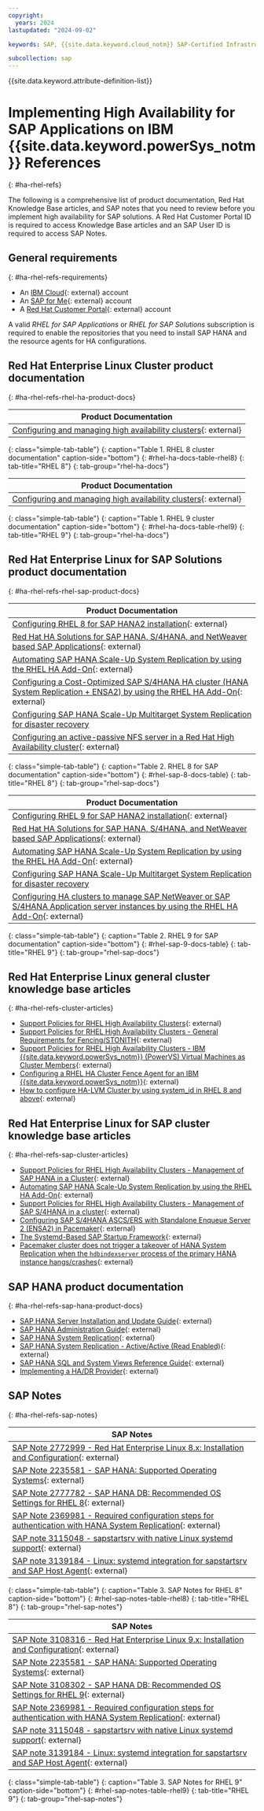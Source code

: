 ```yaml
---
copyright:
  years: 2024
lastupdated: "2024-09-02"

keywords: SAP, {{site.data.keyword.cloud_notm}} SAP-Certified Infrastructure, {{site.data.keyword.ibm_cloud_sap}}, SAP Workloads, NFS Server, Linux

subcollection: sap
---
```


{{site.data.keyword.attribute-definition-list}}

# Implementing High Availability for SAP Applications on IBM {{site.data.keyword.powerSys_notm}} References
{: #ha-rhel-refs}

The following is a comprehensive list of product documentation, Red Hat Knowledge Base articles, and SAP notes that you need to review before you implement high availability for SAP solutions.
A Red Hat Customer Portal ID is required to access Knowledge Base articles and an SAP User ID is required to access SAP Notes.

## General requirements
{: #ha-rhel-refs-requirements}

- An [IBM Cloud](https://cloud.ibm.com/docs/account?topic=account-account-getting-started){: external} account
- An [SAP for Me](https://me.sap.com/home/product){: external} account
- A [Red Hat Customer Portal](https://access.redhat.com/){: external} account

A valid *RHEL for SAP Applications* or *RHEL for SAP Solutions* subscription is required to enable the repositories that you need to install SAP HANA and the resource agents for HA configurations.

## Red Hat Enterprise Linux Cluster product documentation
{: #ha-rhel-refs-rhel-ha-product-docs}

| Product Documentation |
| --- |
| [Configuring and managing high availability clusters](https://access.redhat.com/documentation/en-us/red_hat_enterprise_linux/8/html/configuring_and_managing_high_availability_clusters/index){: external} |
{: class="simple-tab-table"}
{: caption="Table 1. RHEL 8 cluster documentation" caption-side="bottom"}
{: #rhel-ha-docs-table-rhel8}
{: tab-title="RHEL 8"}
{: tab-group="rhel-ha-docs"}

| Product Documentation |
| --- |
| [Configuring and managing high availability clusters](https://access.redhat.com/documentation/en-us/red_hat_enterprise_linux/9/html/configuring_and_managing_high_availability_clusters/index){: external} |
{: class="simple-tab-table"}
{: caption="Table 1. RHEL 9 cluster documentation" caption-side="bottom"}
{: #rhel-ha-docs-table-rhel9}
{: tab-title="RHEL 9"}
{: tab-group="rhel-ha-docs"}

## Red Hat Enterprise Linux for SAP Solutions product documentation
{: #ha-rhel-refs-rhel-sap-product-docs}

| Product Documentation |
| --- |
| [Configuring RHEL 8 for SAP HANA2 installation](https://access.redhat.com/documentation/en-us/red_hat_enterprise_linux_for_sap_solutions/8/html/configuring_rhel_8_for_sap_hana2_installation/index){: external} |
| [Red Hat HA Solutions for SAP HANA, S/4HANA, and NetWeaver based SAP Applications](https://access.redhat.com/documentation/en-us/red_hat_enterprise_linux_for_sap_solutions/8/html/red_hat_ha_solutions_for_sap_hana_s4hana_and_netweaver_based_sap_applications/index){: external} |
| [Automating SAP HANA Scale-Up System Replication by using the RHEL HA Add-On](https://access.redhat.com/documentation/en-us/red_hat_enterprise_linux_for_sap_solutions/8/html/automating_sap_hana_scale-up_system_replication_using_the_rhel_ha_add-on/index){: external} |
| [Configuring a Cost-Optimized SAP S/4HANA HA cluster (HANA System Replication + ENSA2) by using the RHEL HA Add-On](https://access.redhat.com/documentation/en-us/red_hat_enterprise_linux_for_sap_solutions/8/html/configuring_a_cost-optimized_sap_s4hana_ha_cluster_hana_system_replication_ensa2_using_the_rhel_ha_add-on/index){: external} |
| [Configuring SAP HANA Scale-Up Multitarget System Replication for disaster recovery](https://access.redhat.com/documentation/en-us/red_hat_enterprise_linux_for_sap_solutions/8/html/configuring_sap_hana_scale-up_multitarget_system_replication_for_disaster_recovery/index) |
| [Configuring an active-passive NFS server in a Red Hat High Availability cluster](https://access.redhat.com/documentation/en-us/red_hat_enterprise_linux/8/html/configuring_and_managing_high_availability_clusters/assembly_configuring-active-passive-nfs-server-in-a-cluster-configuring-and-managing-high-availability-clusters#doc-wrapper){: external} |
{: class="simple-tab-table"}
{: caption="Table 2. RHEL 8 for SAP documentation" caption-side="bottom"}
{: #rhel-sap-8-docs-table}
{: tab-title="RHEL 8"}
{: tab-group="rhel-sap-docs"}

| Product Documentation |
| --- |
| [Configuring RHEL 9 for SAP HANA2 installation](https://access.redhat.com/documentation/en-us/red_hat_enterprise_linux_for_sap_solutions/9/html/configuring_rhel_9_for_sap_hana2_installation/index){: external} |
| [Red Hat HA Solutions for SAP HANA, S/4HANA, and NetWeaver based SAP Applications](https://access.redhat.com/documentation/en-us/red_hat_enterprise_linux_for_sap_solutions/9/html/red_hat_ha_solutions_for_sap_hana_s4hana_and_netweaver_based_sap_applications/index){: external} |
| [Automating SAP HANA Scale-Up System Replication by using the RHEL HA Add-On](https://access.redhat.com/documentation/en-us/red_hat_enterprise_linux_for_sap_solutions/9/html/automating_sap_hana_scale-up_system_replication_using_the_rhel_ha_add-on/index){: external} |
| [Configuring SAP HANA Scale-Up Multitarget System Replication for disaster recovery](https://access.redhat.com/documentation/en-us/red_hat_enterprise_linux_for_sap_solutions/9/html/configuring_sap_hana_scale-up_multitarget_system_replication_for_disaster_recovery/index) |
| [Configuring HA clusters to manage SAP NetWeaver or SAP S/4HANA Application server instances by using the RHEL HA Add-On](https://access.redhat.com/documentation/en-us/red_hat_enterprise_linux_for_sap_solutions/9/html/configuring_ha_clusters_to_manage_sap_netweaver_or_sap_s4hana_application_server_instances_using_the_rhel_ha_add-on/index){: external} |
{: class="simple-tab-table"}
{: caption="Table 2. RHEL 9 for SAP documentation" caption-side="bottom"}
{: #rhel-sap-9-docs-table}
{: tab-title="RHEL 9"}
{: tab-group="rhel-sap-docs"}

## Red Hat Enterprise Linux general cluster knowledge base articles
{: #ha-rhel-refs-cluster-articles}

- [Support Policies for RHEL High Availability Clusters](https://access.redhat.com/articles/2912891){: external}
- [Support Policies for RHEL High Availability Clusters - General Requirements for Fencing/STONITH](https://access.redhat.com/articles/2881341){: external}
- [Support Policies for RHEL High Availability Clusters - IBM {{site.data.keyword.powerSys_notm}} (PowerVS) Virtual Machines as Cluster Members](https://access.redhat.com/articles/5651561){: external}
- [Configuring a RHEL HA Cluster Fence Agent for an IBM {{site.data.keyword.powerSys_notm}}](https://access.redhat.com/articles/6966644){: external}
- [How to configure HA-LVM Cluster by using system_id in RHEL 8 and above](https://access.redhat.com/solutions/3796221){: external}


## Red Hat Enterprise Linux for SAP cluster knowledge base articles
{: #ha-rhel-refs-sap-cluster-articles}

- [Support Policies for RHEL High Availability Clusters - Management of SAP HANA in a Cluster](https://access.redhat.com/articles/3397471){: external}
- [Automating SAP HANA Scale-Up System Replication by using the RHEL HA Add-On](https://access.redhat.com/articles/3004101){: external}
- [Support Policies for RHEL High Availability Clusters - Management of SAP S/4HANA in a cluster](https://access.redhat.com/articles/4016901){: external}
- [Configuring SAP S/4HANA ASCS/ERS with Standalone Enqueue Server 2 (ENSA2) in Pacemaker](https://access.redhat.com/articles/3974941){: external}
- [The Systemd-Based SAP Startup Framework](https://access.redhat.com/articles/6884531){: external}
- [Pacemaker cluster does not trigger a takeover of HANA System Replication when the `hdbindexserver` process of the primary HANA instance hangs/crashes](https://access.redhat.com/solutions/5472351){: external}

## SAP HANA product documentation
{: #ha-rhel-refs-sap-hana-product-docs}

- [SAP HANA Server Installation and Update Guide](https://help.sap.com/docs/SAP_HANA_PLATFORM/2c1988d620e04368aa4103bf26f17727/7eb0167eb35e4e2885415205b8383584.html){: external}
- [SAP HANA Administration Guide](https://help.sap.com/docs/SAP_HANA_PLATFORM/6b94445c94ae495c83a19646e7c3fd56/330e5550b09d4f0f8b6cceb14a64cd22.html){: external}
- [SAP HANA System Replication](https://help.sap.com/docs/SAP_HANA_PLATFORM/4e9b18c116aa42fc84c7dbfd02111aba/afac7100bc6d47729ae8eae32da5fdec.html){: external}
- [SAP HANA System Replication - Active/Active (Read Enabled)](https://help.sap.com/docs/SAP_HANA_PLATFORM/6b94445c94ae495c83a19646e7c3fd56/fe5fc53706a34048bf4a3a93a5d7c866.html){: external}
- [SAP HANA SQL and System Views Reference Guide](https://help.sap.com/docs/SAP_HANA_PLATFORM/4fe29514fd584807ac9f2a04f6754767/b4b0eec1968f41a099c828a4a6c8ca0f.html){: external}
- [Implementing a HA/DR Provider](https://help.sap.com/docs/SAP_HANA_PLATFORM/6b94445c94ae495c83a19646e7c3fd56/1367c8fdefaa4808a7485b09815ae0f3.html){: external}

## SAP Notes
{: #ha-rhel-refs-sap-notes}

| SAP Notes |
| --- |
| [SAP Note 2772999 - Red Hat Enterprise Linux 8.x: Installation and Configuration](https://me.sap.com/notes/2772999){: external} |
| [SAP Note 2235581 - SAP HANA: Supported Operating Systems](https://me.sap.com/notes/2235581){: external} |
| [SAP Note 2777782 - SAP HANA DB: Recommended OS Settings for RHEL 8](https://me.sap.com/notes/2777782){: external} |
| [SAP Note 2369981 - Required configuration steps for authentication with HANA System Replication](https://me.sap.com/notes/2369981){: external} |
| [SAP note 3115048 - sapstartsrv with native Linux systemd support](https://me.sap.com/notes/3115048){: external} |
| [SAP note 3139184 - Linux: systemd integration for sapstartsrv and SAP Host Agent](https://me.sap.com/notes/3139184){: external} |
{: class="simple-tab-table"}
{: caption="Table 3. SAP Notes for RHEL 8" caption-side="bottom"}
{: #rhel-sap-notes-table-rhel8}
{: tab-title="RHEL 8"}
{: tab-group="rhel-sap-notes"}

| SAP Notes |
| --- |
| [SAP Note 3108316 - Red Hat Enterprise Linux 9.x: Installation and Configuration](https://me.sap.com/notes/3108316){: external} |
| [SAP Note 2235581 - SAP HANA: Supported Operating Systems](https://me.sap.com/notes/2235581){: external} |
| [SAP Note 3108302 - SAP HANA DB: Recommended OS Settings for RHEL 9](https://me.sap.com/notes/3108302){: external} |
| [SAP Note 2369981 - Required configuration steps for authentication with HANA System Replication](https://me.sap.com/notes/2369981){: external} |
| [SAP note 3115048 - sapstartsrv with native Linux systemd support](https://me.sap.com/notes/3115048){: external} |
| [SAP note 3139184 - Linux: systemd integration for sapstartsrv and SAP Host Agent](https://me.sap.com/notes/3139184){: external} |
{: class="simple-tab-table"}
{: caption="Table 3. SAP Notes for RHEL 9" caption-side="bottom"}
{: #rhel-sap-notes-table-rhel9}
{: tab-title="RHEL 9"}
{: tab-group="rhel-sap-notes"}
